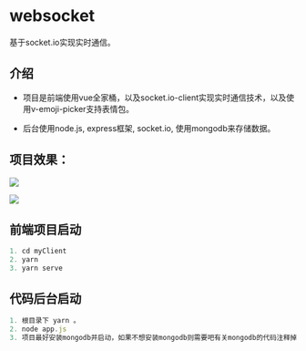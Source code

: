 # websocket
基于socket.io实现实时通信。

## 介绍
- 项目是前端使用vue全家桶，以及socket.io-client实现实时通信技术，以及使用v-emoji-picker支持表情包。

- 后台使用node.js, express框架, socket.io, 使用mongodb来存储数据。

## 项目效果：

![](C:\Users\ASUS\Desktop\1596417412(1).jpg)



![](C:\Users\ASUS\Desktop\1596417591(1).jpg)



## 前端项目启动

```javascript
1. cd myClient
2. yarn 
3. yarn serve
```

## 代码后台启动

```javascript
1. 根目录下 yarn 。
2. node app.js
3. 项目最好安装mongodb并启动，如果不想安装mongodb则需要吧有关mongodb的代码注释掉。
```

